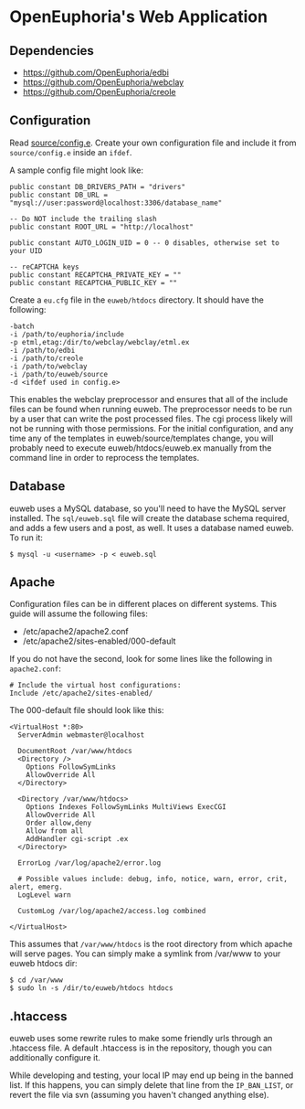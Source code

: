 # OpenEuphoria's Web Application

## Dependencies

* https://github.com/OpenEuphoria/edbi
* https://github.com/OpenEuphoria/webclay
* https://github.com/OpenEuphoria/creole

## Configuration

Read [source/config.e](https://github.com/OpenEuphoria/euweb/blob/master/source/config.e).
Create your own configuration file and include it from `source/config.e` inside an `ifdef`.

A sample config file might look like:

```euphoria
public constant DB_DRIVERS_PATH = "drivers"
public constant DB_URL = "mysql://user:password@localhost:3306/database_name"

-- Do NOT include the trailing slash
public constant ROOT_URL = "http://localhost"

public constant AUTO_LOGIN_UID = 0 -- 0 disables, otherwise set to your UID

-- reCAPTCHA keys
public constant RECAPTCHA_PRIVATE_KEY = ""
public constant RECAPTCHA_PUBLIC_KEY = ""
```

Create a `eu.cfg` file in the `euweb/htdocs` directory. It should have the following:

```
-batch
-i /path/to/euphoria/include
-p etml,etag:/dir/to/webclay/webclay/etml.ex
-i /path/to/edbi
-i /path/to/creole
-i /path/to/webclay
-i /path/to/euweb/source
-d <ifdef used in config.e>
```

This enables the webclay preprocessor and ensures that all of the include files can be found when
running euweb. The preprocessor needs to be run by a user that can write the post processed files.
The cgi process likely will not be running with those permissions. For the initial configuration,
and any time any of the templates in euweb/source/templates change, you will probably need to
execute euweb/htdocs/euweb.ex manually from the command line in order to reprocess the templates.

## Database

euweb uses a MySQL database, so you'll need to have the MySQL server installed. The `sql/euweb.sql`
file will create the database schema required, and adds a few users and a post, as well.  It uses
a database named euweb.  To run it:

```
$ mysql -u <username> -p < euweb.sql
```

## Apache

Configuration files can be in different places on different systems. This guide will assume the
following files:

* /etc/apache2/apache2.conf
* /etc/apache2/sites-enabled/000-default

If you do not have the second, look for some lines like the following in `apache2.conf`:

```
# Include the virtual host configurations:
Include /etc/apache2/sites-enabled/
```

The 000-default file should look like this:

```
<VirtualHost *:80>
  ServerAdmin webmaster@localhost

  DocumentRoot /var/www/htdocs
  <Directory />
    Options FollowSymLinks
    AllowOverride All
  </Directory>

  <Directory /var/www/htdocs>
    Options Indexes FollowSymLinks MultiViews ExecCGI
    AllowOverride All
    Order allow,deny
    Allow from all
    AddHandler cgi-script .ex
  </Directory>

  ErrorLog /var/log/apache2/error.log

  # Possible values include: debug, info, notice, warn, error, crit, alert, emerg.
  LogLevel warn

  CustomLog /var/log/apache2/access.log combined

</VirtualHost>
```

This assumes that `/var/www/htdocs` is the root directory from which apache will serve pages. You
can simply make a symlink from /var/www to your euweb htdocs dir:

```
$ cd /var/www
$ sudo ln -s /dir/to/euweb/htdocs htdocs
```

## .htaccess

euweb uses some rewrite rules to make some friendly urls through an .htaccess file. A default
.htaccess is in the repository, though you can additionally configure it.

While developing and testing, your local IP may end up being in the banned list. If this happens,
you can simply delete that line from the `IP_BAN_LIST`, or revert the file via svn (assuming you
haven't changed anything else).
